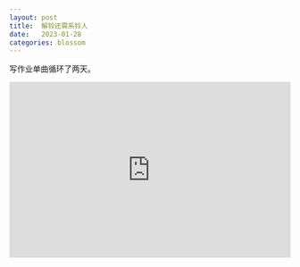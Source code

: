 ```yaml
---
layout: post
title:  解铃还需系铃人
date:   2023-01-28
categories: blossom
---
```


写作业单曲循环了两天。

<div class="iframe-wrapper" style="position: relative; padding-bottom: 62.5%"><iframe src="https://player.bilibili.com/player.html?aid=478597583&bvid=BV1cT411Z7GM&cid=984331935&page=1&autoplay=0&high_quality=1" scrolling="no" border="0" frameborder="no" framespacing="0" allowfullscreen="true" style="position: absolute; top: 0; left: 0; width: 100%; height: 100%;"> </iframe></div>